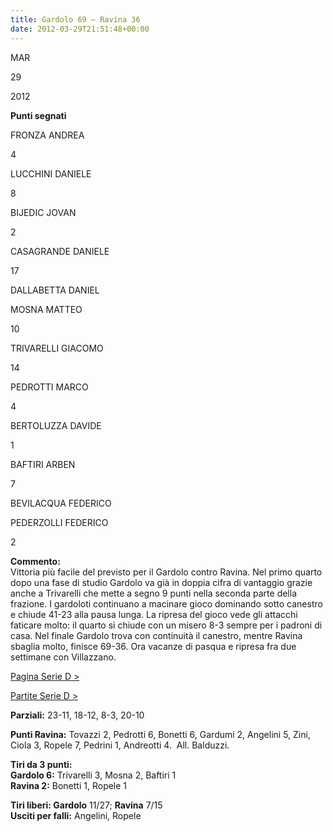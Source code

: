 ```yaml
---
title: Gardolo 69 – Ravina 36
date: 2012-03-29T21:51:48+00:00
---
```

MAR

29

2012

**Punti segnati**

FRONZA ANDREA

4

LUCCHINI DANIELE

8

BIJEDIC JOVAN

2

CASAGRANDE DANIELE

17

DALLABETTA DANIEL

MOSNA MATTEO

10

TRIVARELLI GIACOMO

14

PEDROTTI MARCO

4

BERTOLUZZA DAVIDE

1

BAFTIRI ARBEN

7

BEVILACQUA FEDERICO

PEDERZOLLI FEDERICO

2

**Commento:**  
Vittoria più facile del previsto per il Gardolo contro Ravina. Nel primo quarto dopo una fase di studio Gardolo va già in doppia cifra di vantaggio grazie anche a Trivarelli che mette a segno 9 punti nella seconda parte della frazione. I gardoloti continuano a macinare gioco dominando sotto canestro e chiude 41-23 alla pausa lunga. La ripresa del gioco vede gli attacchi faticare molto: il quarto si chiude con un misero 8-3 sempre per i padroni di casa. Nel finale Gardolo trova con continuità il canestro, mentre Ravina sbaglia molto, finisce 69-36. Ora vacanze di pasqua e ripresa fra due settimane con Villazzano.

[Pagina Serie D >](http://www.basketgardolo.it/serie-d)

[Partite Serie D >](http://www.basketgardolo.it/?tag=serie-d&cat=11)

**Parziali:** 23-11, 18-12, 8-3, 20-10

**Punti Ravina:** Tovazzi 2, Pedrotti 6, Bonetti 6, Gardumi 2, Angelini 5, Zini, Ciola 3, Ropele 7, Pedrini 1, Andreotti 4.  All. Balduzzi.

**Tiri da 3 punti:**  
**Gardolo 6:** Trivarelli 3, Mosna 2, Baftiri 1  
**Ravina 2:** Bonetti 1, Ropele 1

**Tiri liberi: Gardolo** 11/27; **Ravina** 7/15  
**Usciti per falli:** Angelini, Ropele